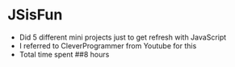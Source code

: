 # JSisFun
- Did 5 different mini projects just to get refresh with JavaScript 
- I referred to CleverProgrammer from Youtube for this
- Total time spent ##8 hours
